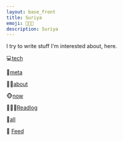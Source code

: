 ```yaml
---
layout: base_front
title: Suriya
emoji: 🧑🏻‍💻
description: Suriya
---
```


I try to write stuff I'm interested about, here.


💻[tech](tech)

🦋[meta](/meta)

🧙🏻[about](/about)

🐵[now](/now)

🧑🏻‍🏫[Readlog](/readlog)

🦾[all](/all)

🦏 [Feed](/feed.xml)


